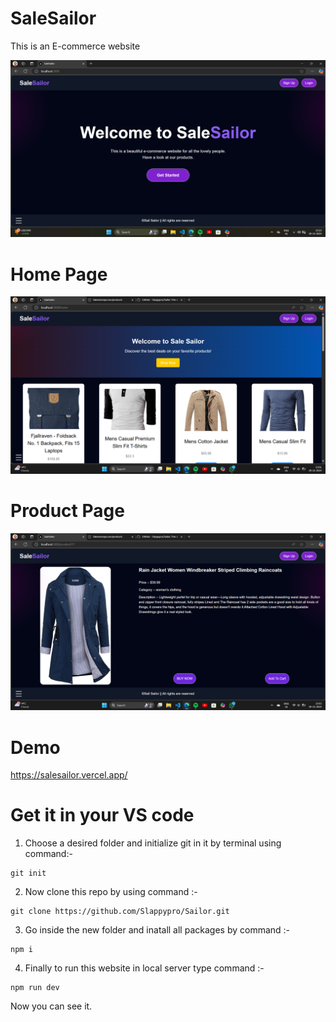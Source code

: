 # SaleSailor
This is an E-commerce website 

![alt text](public/image.png)

# Home Page

![alt text](public/image-3.png)

# Product Page

![alt text](public/image-2.png)

# Demo
https://salesailor.vercel.app/

# Get it in your VS code

1. Choose a desired folder and initialize git in it by terminal using command:-
``` 
git init
```

2. Now clone this repo by using command :-
```
git clone https://github.com/Slappypro/Sailor.git
```

3. Go inside the new folder and inatall all packages by command :-
```
npm i
```

4. Finally to run this website in local server type command :- 
```
npm run dev
```

Now you can see it.